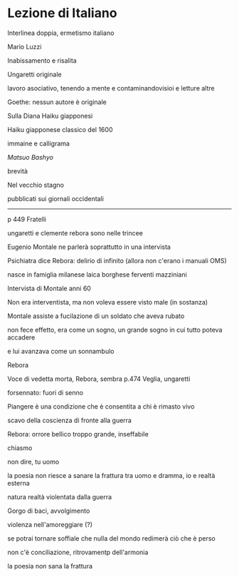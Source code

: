 # Lezione di Italiano

Interlinea doppia, ermetismo italiano

Mario Luzzi


Inabissamento e risalita

Ungaretti originale

lavoro asociativo, tenendo a mente e contaminandovisioi e letture altre


Goethe: nessun autore è originale

Sulla Diana Haiku giapponesi

Haiku giapponese classico del 1600

immaine e calligrama

_Matsuo Bashyo_

brevità

Nel vecchio stagno

pubblicati sui giornali occidentali

---

p 449 Fratelli

ungaretti e clemente rebora sono nelle trincee

Eugenio Montale ne parlerà soprattutto in una intervista


Psichiatra dice Rebora: delirio di infinito (allora non c'erano i manuali OMS)

nasce in famiglia milanese laica borghese
ferventi mazziniani


Intervista di Montale anni 60


Non era interventista, ma non voleva essere visto male (in sostanza)

Montale assiste a fucilazione di un soldato che aveva rubato

non fece effetto, era come un sogno, un grande sogno in cui tutto poteva accadere

e lui avanzava come un sonnambulo     


Rebora


Voce di vedetta morta, Rebora, sembra p.474  Veglia, ungaretti

forsennato: fuori di senno

Piangere è una condizione che è consentita a chi è rimasto vivo


scavo della coscienza di fronte alla guerra

Rebora: orrore bellico troppo grande, inseffabile

chiasmo

non dire, tu uomo 


la poesia non riesce a sanare la frattura tra uomo e dramma, io e realtà esterna

natura realtà violentata dalla guerra

Gorgo di baci, avvolgimento

violenza nell'amoreggiare (?)

se potrai tornare soffiale che nulla del mondo redimerà ciò che è perso

non c'è conciliazione, ritrovamentp dell'armonia

la poesia non sana la frattura


<!--stackedit_data:
eyJoaXN0b3J5IjpbLTc4NTU0MTQ4NV19
-->
